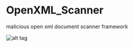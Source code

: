 OpenXML_Scanner
===============

malicious open xml document scanner framework

![alt tag](https://raw.github.com/ashley-920/OpenXML_Scanner/master/scanner_framwork.PNG)
